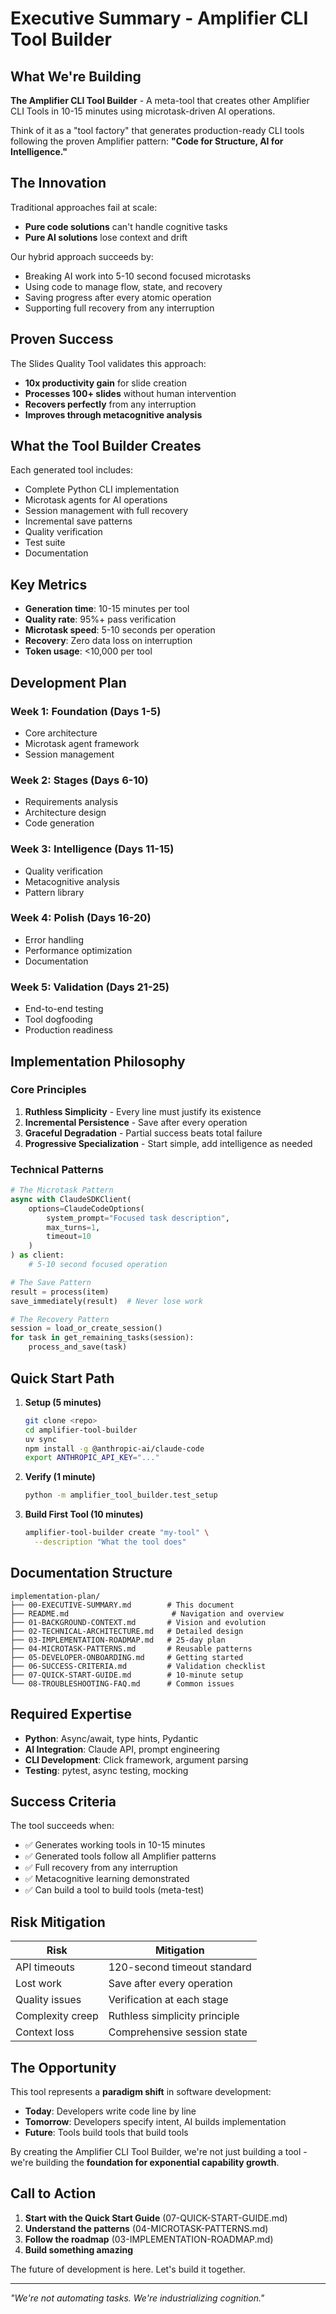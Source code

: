 # Executive Summary - Amplifier CLI Tool Builder

## What We're Building

**The Amplifier CLI Tool Builder** - A meta-tool that creates other Amplifier CLI Tools in 10-15 minutes using microtask-driven AI operations.

Think of it as a "tool factory" that generates production-ready CLI tools following the proven Amplifier pattern: **"Code for Structure, AI for Intelligence."**

## The Innovation

Traditional approaches fail at scale:
- **Pure code solutions** can't handle cognitive tasks
- **Pure AI solutions** lose context and drift

Our hybrid approach succeeds by:
- Breaking AI work into 5-10 second focused microtasks
- Using code to manage flow, state, and recovery
- Saving progress after every atomic operation
- Supporting full recovery from any interruption

## Proven Success

The Slides Quality Tool validates this approach:
- **10x productivity gain** for slide creation
- **Processes 100+ slides** without human intervention
- **Recovers perfectly** from any interruption
- **Improves through metacognitive analysis**

## What the Tool Builder Creates

Each generated tool includes:
- Complete Python CLI implementation
- Microtask agents for AI operations
- Session management with full recovery
- Incremental save patterns
- Quality verification
- Test suite
- Documentation

## Key Metrics

- **Generation time**: 10-15 minutes per tool
- **Quality rate**: 95%+ pass verification
- **Microtask speed**: 5-10 seconds per operation
- **Recovery**: Zero data loss on interruption
- **Token usage**: <10,000 per tool

## Development Plan

### Week 1: Foundation (Days 1-5)
- Core architecture
- Microtask agent framework
- Session management

### Week 2: Stages (Days 6-10)
- Requirements analysis
- Architecture design
- Code generation

### Week 3: Intelligence (Days 11-15)
- Quality verification
- Metacognitive analysis
- Pattern library

### Week 4: Polish (Days 16-20)
- Error handling
- Performance optimization
- Documentation

### Week 5: Validation (Days 21-25)
- End-to-end testing
- Tool dogfooding
- Production readiness

## Implementation Philosophy

### Core Principles
1. **Ruthless Simplicity** - Every line must justify its existence
2. **Incremental Persistence** - Save after every operation
3. **Graceful Degradation** - Partial success beats total failure
4. **Progressive Specialization** - Start simple, add intelligence as needed

### Technical Patterns
```python
# The Microtask Pattern
async with ClaudeSDKClient(
    options=ClaudeCodeOptions(
        system_prompt="Focused task description",
        max_turns=1,
        timeout=10
    )
) as client:
    # 5-10 second focused operation

# The Save Pattern
result = process(item)
save_immediately(result)  # Never lose work

# The Recovery Pattern
session = load_or_create_session()
for task in get_remaining_tasks(session):
    process_and_save(task)
```

## Quick Start Path

1. **Setup (5 minutes)**
   ```bash
   git clone <repo>
   cd amplifier-tool-builder
   uv sync
   npm install -g @anthropic-ai/claude-code
   export ANTHROPIC_API_KEY="..."
   ```

2. **Verify (1 minute)**
   ```bash
   python -m amplifier_tool_builder.test_setup
   ```

3. **Build First Tool (10 minutes)**
   ```bash
   amplifier-tool-builder create "my-tool" \
     --description "What the tool does"
   ```

## Documentation Structure

```
implementation-plan/
├── 00-EXECUTIVE-SUMMARY.md        # This document
├── README.md                       # Navigation and overview
├── 01-BACKGROUND-CONTEXT.md       # Vision and evolution
├── 02-TECHNICAL-ARCHITECTURE.md   # Detailed design
├── 03-IMPLEMENTATION-ROADMAP.md   # 25-day plan
├── 04-MICROTASK-PATTERNS.md       # Reusable patterns
├── 05-DEVELOPER-ONBOARDING.md     # Getting started
├── 06-SUCCESS-CRITERIA.md         # Validation checklist
├── 07-QUICK-START-GUIDE.md        # 10-minute setup
└── 08-TROUBLESHOOTING-FAQ.md      # Common issues
```

## Required Expertise

- **Python**: Async/await, type hints, Pydantic
- **AI Integration**: Claude API, prompt engineering
- **CLI Development**: Click framework, argument parsing
- **Testing**: pytest, async testing, mocking

## Success Criteria

The tool succeeds when:
- ✅ Generates working tools in 10-15 minutes
- ✅ Generated tools follow all Amplifier patterns
- ✅ Full recovery from any interruption
- ✅ Metacognitive learning demonstrated
- ✅ Can build a tool to build tools (meta-test)

## Risk Mitigation

| Risk | Mitigation |
|------|-----------|
| API timeouts | 120-second timeout standard |
| Lost work | Save after every operation |
| Quality issues | Verification at each stage |
| Complexity creep | Ruthless simplicity principle |
| Context loss | Comprehensive session state |

## The Opportunity

This tool represents a **paradigm shift** in software development:
- **Today**: Developers write code line by line
- **Tomorrow**: Developers specify intent, AI builds implementation
- **Future**: Tools build tools that build tools

By creating the Amplifier CLI Tool Builder, we're not just building a tool - we're building the **foundation for exponential capability growth**.

## Call to Action

1. **Start with the Quick Start Guide** (07-QUICK-START-GUIDE.md)
2. **Understand the patterns** (04-MICROTASK-PATTERNS.md)
3. **Follow the roadmap** (03-IMPLEMENTATION-ROADMAP.md)
4. **Build something amazing**

The future of development is here. Let's build it together.

---

*"We're not automating tasks. We're industrializing cognition."*